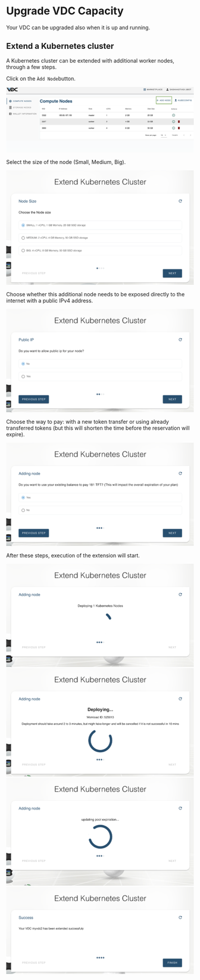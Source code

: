 # Upgrade VDC Capacity

Your VDC can be upgraded also when it is up and running.

## Extend a Kubernetes cluster

A Kubernetes cluster can be extended with additional worker nodes, through a few steps.

Click on the `Àdd Node`button.

![](img/00_kubernetes_extension_add_node.png)

Select the size of the node (Small, Medium, Big).

![](img/01_kubernetes_extension_select_size.png)

Choose whether this additional node needs to be exposed directly to the internet with a public IPv4 address.

![](img/02_kubernetes_extension_public_ip.png)

Choose the way to pay: with a new token transfer or using already transferred tokens (but this will shorten the time before the reservation will expire).

![](img/03_kubernetes_extension_payment_choice.png)

After these steps, execution of the extension will start.

![](img/04_kubernetes_extension_deploy.png)
![](img/05_kubernetes_extension_deploy_workload.png)
![](img/06_kubernetes_extension_update_expiration.png)
![](img/07_kubernetes_extension_success.png)
